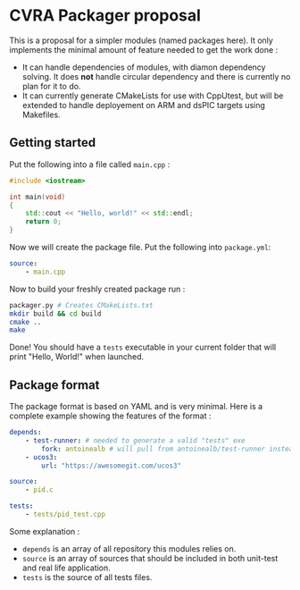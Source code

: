 # CVRA Packager proposal

This is a proposal for a simpler modules (named packages here).
It only implements the minimal amount of feature needed to get the work done :

* It can handle dependencies of modules, with diamon dependency solving. It does **not** handle circular dependency and there is currently no plan for it to do.
* It can currently generate CMakeLists for use with CppUtest, but will be extended to handle deployement on ARM and dsPIC targets using Makefiles.

## Getting started
Put the following into a file called `main.cpp` :

```cpp
#include <iostream>

int main(void)
{
    std::cout << "Hello, world!" << std::endl;
    return 0;
}
```

Now we will create the package file. Put the following into `package.yml`:

```yml
source:
    - main.cpp
```
Now to build your freshly created package run :
```sh
packager.py # Creates CMakeLists.txt
mkdir build && cd build
cmake ..
make
```

Done! You should have a `tests` executable in your current folder that will
print "Hello, World!" when launched.





## Package format
The package format is based on YAML and is very minimal.
Here is a complete example showing the features of the format :

```yaml
depends:
    - test-runner: # needed to generate a valid "tests" exe
        fork: antoinealb # will pull from antoinealb/test-runner instead of cvra/test-runner
    - ucos3:
        url: "https://awesomegit.com/ucos3"

source:
    - pid.c

tests:
    - tests/pid_test.cpp
```

Some explanation :

* `depends` is an array of all repository this modules relies on.
* `source` is an array of sources that should be included in both unit-test and real life application.
* `tests` is the source of all tests files.

